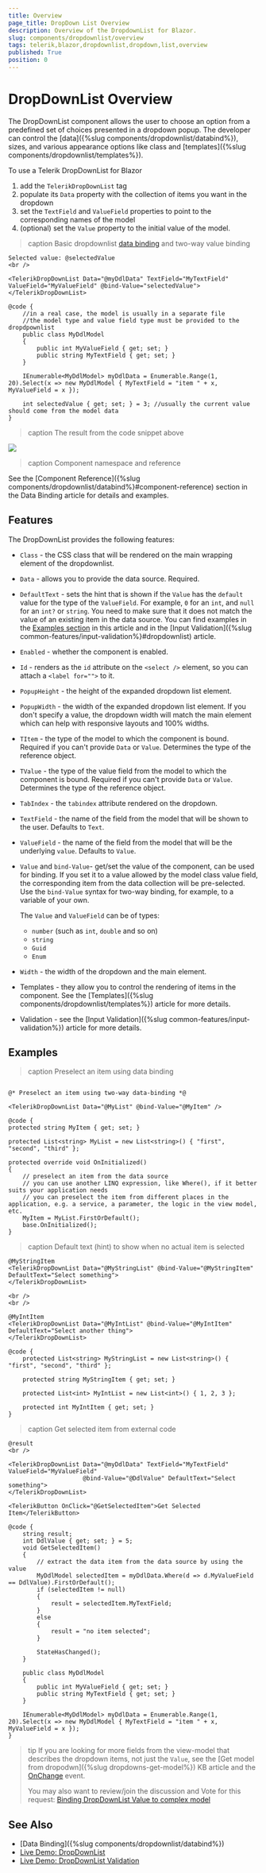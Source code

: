 ```yaml
---
title: Overview
page_title: DropDown List Overview
description: Overview of the DropdownList for Blazor.
slug: components/dropdownlist/overview
tags: telerik,blazor,dropdownlist,dropdown,list,overview
published: True
position: 0
---
```


# DropDownList Overview

The DropDownList component allows the user to choose an option from a predefined set of choices presented in a dropdown popup. The developer can control the [data]({%slug components/dropdownlist/databind%}), sizes, and various appearance options like class and [templates]({%slug components/dropdownlist/templates%}).

To use a Telerik DropDownList for Blazor

1. add the `TelerikDropDownList` tag
1. populate its `Data` property with the collection of items you want in the dropdown
1. set the `TextField` and `ValueField` properties to point to the corresponding names of the model
1. (optional) set the `Value` property to the initial value of the model.

>caption Basic dropdownlist [data binding](data-bind) and two-way value binding

````CSHTML
Selected value: @selectedValue
<br />

<TelerikDropDownList Data="@myDdlData" TextField="MyTextField" ValueField="MyValueField" @bind-Value="selectedValue">
</TelerikDropDownList>

@code {
	//in a real case, the model is usually in a separate file
	//the model type and value field type must be provided to the dropdpownlist
	public class MyDdlModel
	{
		public int MyValueField { get; set; }
		public string MyTextField { get; set; }
	}

	IEnumerable<MyDdlModel> myDdlData = Enumerable.Range(1, 20).Select(x => new MyDdlModel { MyTextField = "item " + x, MyValueField = x });

	int selectedValue { get; set; } = 3; //usually the current value should come from the model data
}
````

>caption The result from the code snippet above

![](images/dropdownlist-basic-screenshot.jpg)

>caption Component namespace and reference

See the [Component Reference]({%slug components/dropdownlist/databind%}#component-reference) section in the Data Binding article for details and examples.

## Features

The DropDownList provides the following features:

* `Class` - the CSS class that will be rendered on the main wrapping element of the dropdownlist.

* `Data` - allows you to provide the data source. Required.

* `DefaultText` - sets the hint that is shown if the `Value` has the `default` value for the type of the `ValueField`. For example, `0` for an `int`, and `null` for an `int?` or `string`. You need to make sure that it does not match the value of an existing item in the data source. You can find examples in the [Examples section](#examples) in this article and in the [Input Validation]({%slug common-features/input-validation%}#dropdownlist) article.

* `Enabled` - whether the component is enabled.

* `Id` - renders as the `id` attribute on the `<select />` element, so you can attach a `<label for="">` to it.

* `PopupHeight` - the height of the expanded dropdown list element.

* `PopupWidth` - the width of the expanded dropdown list element. If you don't specify a value, the dropdown width will match the main element which can help with responsive layouts and 100% widths.

* `TItem` - the type of the model to which the component is bound. Required if you can't provide `Data` or `Value`. Determines the type of the reference object.

* `TValue` - the type of the value field from the model to which the component is bound. Required if you can't provide `Data` or `Value`. Determines the type of the reference object.

* `TabIndex` - the `tabindex` attribute rendered on the dropdown.

* `TextField` - the name of the field from the model that will be shown to the user. Defaults to `Text`.

* `ValueField` - the name of the field from the model that will be the underlying `value`. Defaults to `Value`.

* `Value` and `bind-Value`- get/set the value of the component, can be used for binding. If you set it to a value allowed by the model class value field, the corresponding item from the data collection will be pre-selected. Use the `bind-Value` syntax for two-way binding, for example, to a variable of your own.

    The `Value` and `ValueField` can be of types:

    * `number` (such as `int`, `double` and so on)
    * `string`
    * `Guid`
    * `Enum`

* `Width` - the width of the dropdown and the main element.

* Templates - they allow you to control the rendering of items in the component. See the [Templates]({%slug components/dropdownlist/templates%}) article for more details.

* Validation - see the [Input Validation]({%slug common-features/input-validation%}) article for more details.


## Examples

>caption Preselect an item using data binding

````CSHTML

@* Preselect an item using two-way data-binding *@

<TelerikDropDownList Data="@MyList" @bind-Value="@MyItem" />

@code {
protected string MyItem { get; set; }

protected List<string> MyList = new List<string>() { "first", "second", "third" };

protected override void OnInitialized()
{
    // preselect an item from the data source
    // you can use another LINQ expression, like Where(), if it better suits your application needs
    // you can preselect the item from different places in the application, e.g. a service, a parameter, the logic in the view model, etc.
    MyItem = MyList.FirstOrDefault();
    base.OnInitialized();
}

````

>caption Default text (hint) to show when no actual item is selected

````CSHTML
@MyStringItem
<TelerikDropDownList Data="@MyStringList" @bind-Value="@MyStringItem" DefaultText="Select something">
</TelerikDropDownList>

<br />
<br />

@MyIntItem
<TelerikDropDownList Data="@MyIntList" @bind-Value="@MyIntItem" DefaultText="Select another thing">
</TelerikDropDownList>

@code {
    protected List<string> MyStringList = new List<string>() { "first", "second", "third" };

    protected string MyStringItem { get; set; }

    protected List<int> MyIntList = new List<int>() { 1, 2, 3 };

    protected int MyIntItem { get; set; }
}
````

>caption Get selected item from external code

````CSHTML
@result
<br />

<TelerikDropDownList Data="@myDdlData" TextField="MyTextField" ValueField="MyValueField"
                     @bind-Value="@DdlValue" DefaultText="Select something">
</TelerikDropDownList>

<TelerikButton OnClick="@GetSelectedItem">Get Selected Item</TelerikButton>

@code {
    string result;
    int DdlValue { get; set; } = 5;
    void GetSelectedItem()
    {
        // extract the data item from the data source by using the value
        MyDdlModel selectedItem = myDdlData.Where(d => d.MyValueField == DdlValue).FirstOrDefault();
        if (selectedItem != null)
        {
            result = selectedItem.MyTextField;
        }
        else
        {
            result = "no item selected";
        }

        StateHasChanged();
    }

    public class MyDdlModel
    {
        public int MyValueField { get; set; }
        public string MyTextField { get; set; }
    }

    IEnumerable<MyDdlModel> myDdlData = Enumerable.Range(1, 20).Select(x => new MyDdlModel { MyTextField = "item " + x, MyValueField = x });
}
````


>tip If you are looking for more fields from the view-model that describes the dropdown items, not just the `Value`, see the [Get model from dropodwn]({%slug dropdowns-get-model%}) KB article and the [OnChange](events#onchange) event.
>
> You may also want to review/join the discussion and Vote for this request: <a href="https://www.telerik.com/forums/binding-dropdownlist-value-to-complex-model" target="_blank">Binding DropDownList Value to complex model</a>



## See Also

  * [Data Binding]({%slug components/dropdownlist/databind%})
  * [Live Demo: DropDownList](https://demos.telerik.com/blazor-ui/dropdownlist/index)
  * [Live Demo: DropDownList Validation](https://demos.telerik.com/blazor-ui/dropdownlist/validation)
